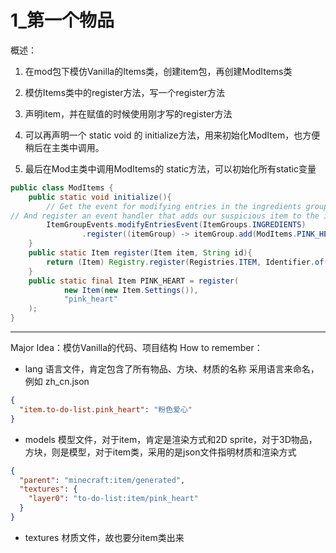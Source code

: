# 1_第一个物品
概述：
1. 在mod包下模仿Vanilla的Items类，创建item包，再创建ModItems类
2. 模仿Items类中的register方法，写一个register方法
3. 声明item，并在赋值的时候使用刚才写的register方法
4. 可以再声明一个 static void 的 initialize方法，用来初始化ModItem，也方便稍后在主类中调用。

5. 最后在Mod主类中调用ModItems的 static方法，可以初始化所有static变量
```java
public class ModItems {
    public static void initialize(){
        // Get the event for modifying entries in the ingredients group.
// And register an event handler that adds our suspicious item to the ingredients group.
        ItemGroupEvents.modifyEntriesEvent(ItemGroups.INGREDIENTS)
                .register((itemGroup) -> itemGroup.add(ModItems.PINK_HEART));
    }
    public static Item register(Item item, String id){
        return (Item) Registry.register(Registries.ITEM, Identifier.of(ToDoList.MOD_ID,id), item);
    }
    public static final Item PINK_HEART = register(
            new Item(new Item.Settings()),
            "pink_heart"
    );
}

```

---
Major Idea：模仿Vanilla的代码、项目结构
How to remember：
- lang 语言文件，肯定包含了所有物品、方块、材质的名称
采用语言来命名，例如 zh_cn.json
```json
{
  "item.to-do-list.pink_heart": "粉色爱心"
}
```
- models 模型文件，对于item，肯定是渲染方式和2D sprite，对于3D物品，方块，则是模型，对于item类，采用的是json文件指明材质和渲染方式
```json
{
  "parent": "minecraft:item/generated",
  "textures": {
    "layer0": "to-do-list:item/pink_heart"
  }
}
```
- textures 材质文件，故也要分item类出来
